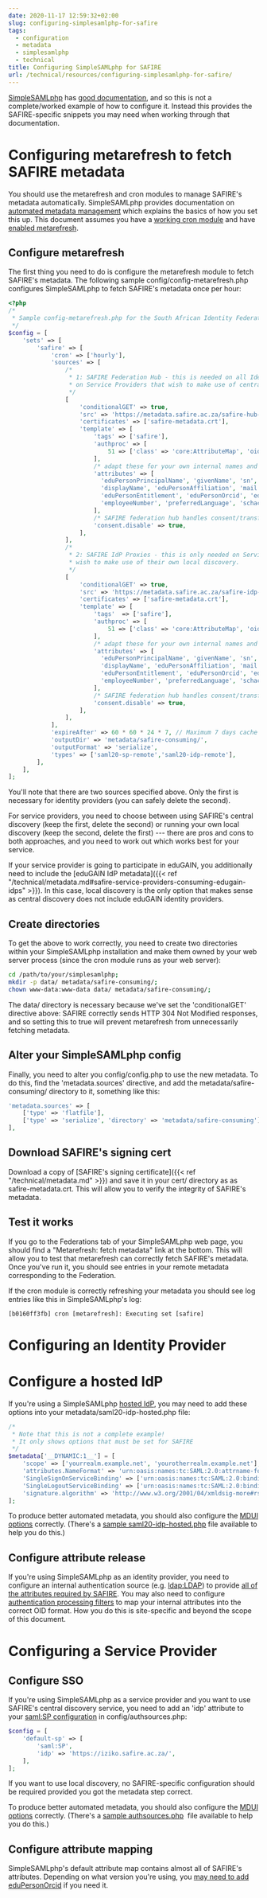 ```yaml
---
date: 2020-11-17 12:59:32+02:00
slug: configuring-simplesamlphp-for-safire
tags:
  - configuration
  - metadata
  - simplesamlphp
  - technical
title: Configuring SimpleSAMLphp for SAFIRE
url: /technical/resources/configuring-simplesamlphp-for-safire/
---
```


[SimpleSAMLphp](https://simplesamlphp.org/) has [good documentation](https://simplesamlphp.org/docs/stable/), and so this is not a complete/worked example of how to configure it. Instead this provides the SAFIRE-specific snippets you may need when working through that documentation.

# Configuring metarefresh to fetch SAFIRE metadata

You should use the metarefresh and cron modules to manage SAFIRE's metadata automatically. SimpleSAMLphp provides documentation on [automated metadata management](https://simplesamlphp.org/docs/stable/simplesamlphp-automated_metadata) which explains the basics of how you set this up. This document assumes you have a [working cron module](https://simplesamlphp.org/docs/stable/simplesamlphp-automated_metadata#section_5) and have [enabled metarefresh](https://simplesamlphp.org/docs/stable/simplesamlphp-automated_metadata#section_2).

## Configure metarefresh

The first thing you need to do is configure the metarefresh module to fetch SAFIRE's metadata. The following sample config/config-metarefresh.php configures SimpleSAMLphp to fetch SAFIRE's metadata once per hour:

```php
<?php
/*
 * Sample config-metarefresh.php for the South African Identity Federation
 */
$config = [
    'sets' => [
        'safire' => [
            'cron' => ['hourly'],
            'sources' => [
                /*
                 * 1: SAFIRE Federation Hub - this is needed on all Identity Providers, and
                 * on Service Providers that wish to make use of centralised discovery.
                 */
                [
                    'conditionalGET' => true,
                    'src' => 'https://metadata.safire.ac.za/safire-hub-metadata.xml',
                    'certificates' => ['safire-metadata.crt'],
                    'template' => [
                        'tags' => ['safire'],
                        'authproc' => [
                            51 => ['class' => 'core:AttributeMap', 'oid2name'],
                        ],
                        /* adapt these for your own internal names and participation level */
                        'attributes' => [
                          'eduPersonPrincipalName', 'givenName', 'sn', /* minimum */
                          'displayName', 'eduPersonAffiliation', 'mail', /* recommended */
                          'eduPersonEntitlement', 'eduPersonOrcid', 'eduPersonPrimaryAffiliation', 'eduPersonScopedAffiliation',
                          'employeeNumber', 'preferredLanguage', 'schacHomeOrganization',
                        ],
                        /* SAFIRE federation hub handles consent/transfer notification */
                        'consent.disable' => true,
                    ],
                ],
                /*
                 * 2: SAFIRE IdP Proxies - this is only needed on Service Providers that
                 * wish to make use of their own local discovery.
                 */
                [
                    'conditionalGET' => true,
                    'src' => 'https://metadata.safire.ac.za/safire-idp-proxy-metadata.xml',
                    'certificates' => ['safire-metadata.crt'],
                    'template' => [
                        'tags'  => ['safire'],
                        'authproc' => [
                            51 => ['class' => 'core:AttributeMap', 'oid2name'],
                        ],
                        /* adapt these for your own internal names and participation level */
                        'attributes' => [
                          'eduPersonPrincipalName', 'givenName', 'sn', /* minimum */
                          'displayName', 'eduPersonAffiliation', 'mail', /* recommended */
                          'eduPersonEntitlement', 'eduPersonOrcid', 'eduPersonPrimaryAffiliation', 'eduPersonScopedAffiliation',
                          'employeeNumber', 'preferredLanguage', 'schacHomeOrganization',
                        ],
                        /* SAFIRE federation hub handles consent/transfer notification */
                        'consent.disable' => true,
                    ],
                ],
            ],
            'expireAfter' => 60 * 60 * 24 * 7, // Maximum 7 days cache time
            'outputDir' => 'metadata/safire-consuming/',
            'outputFormat' => 'serialize',
            'types' => ['saml20-sp-remote','saml20-idp-remote'],
        ],
    ],
];
```

You'll note that there are two sources specified above. Only the first is necessary for identity providers (you can safely delete the second).

For service providers, you need to choose between using SAFIRE's central discovery (keep the first, delete the second) or running your own local discovery (keep the second, delete the first) --- there are pros and cons to both approaches, and you need to work out which works best for your service.

If your service provider is going to participate in eduGAIN, you additionally need to include the [eduGAIN IdP metadata]({{< ref "/technical/metadata.md#safire-service-providers-consuming-edugain-idps" >}}). In this case, local discovery is the only option that makes sense as central discovery does not include eduGAIN identity providers.

## Create directories

To get the above to work correctly, you need to create two directories within your SimpleSAMLphp installation and make them owned by your web server process (since the cron module runs as your web server):

```bash
cd /path/to/your/simplesamlphp;
mkdir -p data/ metadata/safire-consuming/;
chown www-data:www-data data/ metadata/safire-consuming/;
```

The data/ directory is necessary because we've set the 'conditionalGET' directive above: SAFIRE correctly sends HTTP 304 Not Modified responses, and so setting this to true will prevent metarefresh from unnecessarily fetching metadata.

## Alter your SimpleSAMLphp config

Finally, you need to alter you config/config.php to use the new metadata. To do this, find the 'metadata.sources' directive, and add the metadata/safire-consuming/ directory to it, something like this:

```php
'metadata.sources' => [
    ['type' => 'flatfile'],
    ['type' => 'serialize', 'directory' => 'metadata/safire-consuming'],
],
```

## Download SAFIRE's signing cert

Download a copy of [SAFIRE's signing certificate]({{< ref "/technical/metadata.md" >}}) and save it in your cert/ directory as as safire-metadata.crt. This will allow you to verify the integrity of SAFIRE's metadata.

## Test it works

If you go to the Federations tab of your SimpleSAMLphp web page, you should find a "Metarefresh: fetch metadata" link at the bottom. This will allow you to test that metarefresh can correctly fetch SAFIRE's metadata. Once you've run it, you should see entries in your remote metadata corresponding to the Federation.

If the cron module is correctly refreshing your metadata you should see log entries like this in SimpleSAMLphp's log:

```nohighlight
[b0160ff3fb] cron [metarefresh]: Executing set [safire]
```

# Configuring an Identity Provider

# Configure a hosted IdP

If you're using a SimpleSAMLphp [hosted IdP](https://simplesamlphp.org/docs/stable/simplesamlphp-reference-idp-hosted), you may need to add these options into your metadata/saml20-idp-hosted.php file:

```php
/*
 * Note that this is not a complete example!
 * It only shows options that must be set for SAFIRE
 */
$metadata['__DYNAMIC:1__'] = [
    'scope' => ['yourrealm.example.net', 'yourotherrealm.example.net'],
    'attributes.NameFormat' => 'urn:oasis:names:tc:SAML:2.0:attrname-format:uri',
    'SingleSignOnServiceBinding' => ['urn:oasis:names:tc:SAML:2.0:bindings:HTTP-Redirect'],
    'SingleLogoutServiceBinding' => ['urn:oasis:names:tc:SAML:2.0:bindings:HTTP-Redirect'],
    'signature.algorithm' => 'http://www.w3.org/2001/04/xmldsig-more#rsa-sha256',
];
```

To produce better automated metadata, you should also configure the [MDUI options](https://simplesamlphp.org/docs/stable/simplesamlphp-metadata-extensions-ui) correctly. (There's a [sample saml20-idp-hosted.php](/wp-content/uploads/2017/02/saml20-idp-hosted.php.txt) file available to help you do this.)

## Configure attribute release

If you're using SimpleSAMLphp as an identity provider, you need to configure an internal authentication source (e.g. [ldap:LDAP](https://simplesamlphp.org/docs/stable/ldap:ldap)) to provide [all of the attributes required by SAFIRE](/technical/attributes/). You may also need to configure [authentication processing filters](https://simplesamlphp.org/docs/stable/simplesamlphp-authproc) to map your internal attributes into the correct OID format. How you do this is site-specific and beyond the scope of this document.

# Configuring a Service Provider

## Configure SSO

If you're using SimpleSAMLphp as a service provider and you want to use SAFIRE's central discovery service, you need to add an 'idp' attribute to your [saml:SP configuration](https://simplesamlphp.org/docs/stable/saml:sp) in config/authsources.php:

```php
$config = [
    'default-sp' => [
        'saml:SP',
        'idp' => 'https://iziko.safire.ac.za/',
    ],
];
```

If you want to use local discovery, no SAFIRE-specific configuration should be required provided you got the metadata step correct.

To produce better automated metadata, you should also configure the [MDUI options](https://simplesamlphp.org/docs/stable/simplesamlphp-metadata-extensions-ui) correctly. (There's a [sample authsources.php](/wp-content/uploads/2017/02/authsources.php.txt)  file available to help you do this.)

## Configure attribute mapping

SimpleSAMLphp's default attribute map contains almost all of SAFIRE's attributes. Depending on what version you're using, you [may need to add eduPersonOrcid](https://github.com/simplesamlphp/simplesamlphp/commit/63c7abf68deb670f85c6567366c7df83d1a43b67) if you need it.
